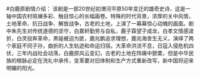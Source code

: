 #白鹿原剧情介绍：
  该剧是一部20世纪初渭河平原50年变迁的雄奇史诗，这是一轴中国农村斑斓多彩、触目惊心的长幅画卷。特殊的时代背景，浓厚的关中风情，土地革命、抗日战争、解放战争，古老的土地，上演了一幕幕惊心动魄的画面。剧中朱先生对传统道德的坚守，白嘉轩勤劳与自私，鹿子霖望子成龙，白孝文情感波折，白灵投奔革命，黑娃被迫为匪，鹿兆鹏追求理想，鹿兆海舍生无义，演绎了两个家庭不同子孙，曲折的人生轨迹和命运归宿。大革命洪流不息，日寇入侵危机四伏，三年内战社会动荡，白鹿原风云变幻，古老的土地在阵痛中颤栗，但是中华民族的根脉必定在洗礼中承传，变革要对旧体制和生产方式重新改写，新中国将迎来明媚的阳光。


